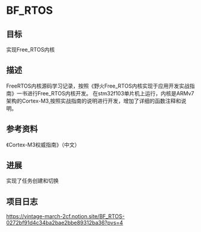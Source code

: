 # BF_RTOS
## 目标
实现Free_RTOS内核  

## 描述
FreeRTOS内核源码学习记录，按照《野火Free_RTOS内核实现于应用开发实战指南》一书进行Free_RTOS内核开发。
在stm32f103单片机上运行，内核是ARMv7架构的Cortex-M3,按照实战指南的说明进行开发，增加了详细的函数注释和说明。  

## 参考资料
《Cortex-M3权威指南》（中文）  

## 进展
实现了任务创建和切换

## 项目日志
https://vintage-march-2cf.notion.site/BF_RTOS-0272bf91d4c34ba2bae2bbe89312ba36?pvs=4
